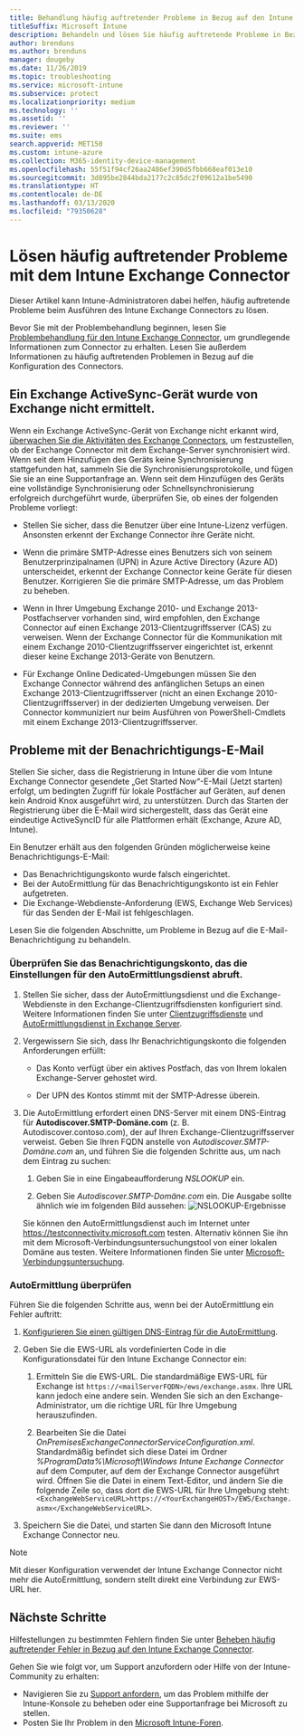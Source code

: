 ```yaml
---
title: Behandlung häufig auftretender Probleme in Bezug auf den Intune Exchange Connector
titleSuffix: Microsoft Intune
description: Behandeln und lösen Sie häufig auftretende Probleme in Bezug auf den lokalen Microsoft Intune Exchange Connector.
author: brenduns
ms.author: brenduns
manager: dougeby
ms.date: 11/26/2019
ms.topic: troubleshooting
ms.service: microsoft-intune
ms.subservice: protect
ms.localizationpriority: medium
ms.technology: ''
ms.assetid: ''
ms.reviewer: ''
ms.suite: ems
search.appverid: MET150
ms.custom: intune-azure
ms.collection: M365-identity-device-management
ms.openlocfilehash: 55f51f94cf26aa2486ef390d5fbb668eaf013e10
ms.sourcegitcommit: 3d895be2844bda2177c2c85dc2f09612a1be5490
ms.translationtype: HT
ms.contentlocale: de-DE
ms.lasthandoff: 03/13/2020
ms.locfileid: "79350628"
---
```

# <a name="resolve-common-problems-with-the-intune-exchange-connector"></a>Lösen häufig auftretender Probleme mit dem Intune Exchange Connector
 
Dieser Artikel kann Intune-Administratoren dabei helfen, häufig auftretende Probleme beim Ausführen des Intune Exchange Connectors zu lösen.

Bevor Sie mit der Problembehandlung beginnen, lesen Sie [Problembehandlung für den Intune Exchange Connector](troubleshoot-exchange-connector.md), um grundlegende Informationen zum Connector zu erhalten. Lesen Sie außerdem Informationen zu häufig auftretenden Problemen in Bezug auf die Konfiguration des Connectors.

## <a name="an-exchange-activesync-device-isnt-discovered-from-exchange"></a>Ein Exchange ActiveSync-Gerät wurde von Exchange nicht ermittelt.

Wenn ein Exchange ActiveSync-Gerät von Exchange nicht erkannt wird, [überwachen Sie die Aktivitäten des Exchange Connectors](exchange-connector-install.md#on-premises-intune-exchange-connector-high-availability-support), um festzustellen, ob der Exchange Connector mit dem Exchange-Server synchronisiert wird. Wenn seit dem Hinzufügen des Geräts keine Synchronisierung stattgefunden hat, sammeln Sie die Synchronisierungsprotokolle, und fügen Sie sie an eine Supportanfrage an. Wenn seit dem Hinzufügen des Geräts eine vollständige Synchronisierung oder Schnellsynchronisierung erfolgreich durchgeführt wurde, überprüfen Sie, ob eines der folgenden Probleme vorliegt:

- Stellen Sie sicher, dass die Benutzer über eine Intune-Lizenz verfügen. Ansonsten erkennt der Exchange Connector ihre Geräte nicht.

- Wenn die primäre SMTP-Adresse eines Benutzers sich von seinem Benutzerprinzipalnamen (UPN) in Azure Active Directory (Azure AD) unterscheidet, erkennt der Exchange Connector keine Geräte für diesen Benutzer. Korrigieren Sie die primäre SMTP-Adresse, um das Problem zu beheben.

- Wenn in Ihrer Umgebung Exchange 2010- und Exchange 2013-Postfachserver vorhanden sind, wird empfohlen, den Exchange Connector auf einen Exchange 2013-Clientzugriffsserver (CAS) zu verweisen. Wenn der Exchange Connector für die Kommunikation mit einem Exchange 2010-Clientzugriffsserver eingerichtet ist, erkennt dieser keine Exchange 2013-Geräte von Benutzern.

- Für Exchange Online Dedicated-Umgebungen müssen Sie den Exchange Connector während des anfänglichen Setups an einen Exchange 2013-Clientzugriffsserver (nicht an einen Exchange 2010-Clientzugriffsserver) in der dedizierten Umgebung verweisen. Der Connector kommuniziert nur beim Ausführen von PowerShell-Cmdlets mit einem Exchange 2013-Clientzugriffsserver.

## <a name="problems-with-the-notification-email-message"></a>Probleme mit der Benachrichtigungs-E-Mail

Stellen Sie sicher, dass die Registrierung in Intune über die vom Intune Exchange Connector gesendete „Get Started Now“-E-Mail (Jetzt starten) erfolgt, um bedingten Zugriff für lokale Postfächer auf Geräten, auf denen kein Android Knox ausgeführt wird, zu unterstützen. Durch das Starten der Registrierung über die E-Mail wird sichergestellt, dass das Gerät eine eindeutige ActiveSyncID für alle Plattformen erhält (Exchange, Azure AD, Intune).

Ein Benutzer erhält aus den folgenden Gründen möglicherweise keine Benachrichtigungs-E-Mail:

- Das Benachrichtigungskonto wurde falsch eingerichtet.
- Bei der AutoErmittlung für das Benachrichtigungskonto ist ein Fehler aufgetreten.
- Die Exchange-Webdienste-Anforderung (EWS, Exchange Web Services) für das Senden der E-Mail ist fehlgeschlagen.

Lesen Sie die folgenden Abschnitte, um Probleme in Bezug auf die E-Mail-Benachrichtigung zu behandeln.

### <a name="check-the-notification-account-that-retrieves-autodiscover-settings"></a>Überprüfen Sie das Benachrichtigungskonto, das die Einstellungen für den AutoErmittlungsdienst abruft.

1. Stellen Sie sicher, dass der AutoErmittlungsdienst und die Exchange-Webdienste in den Exchange-Clientzugriffsdiensten konfiguriert sind. Weitere Informationen finden Sie unter [Clientzugriffsdienste](https://docs.microsoft.com/Exchange/architecture/client-access/client-access) und [AutoErmittlungsdienst in Exchange Server](https://docs.microsoft.com/Exchange/architecture/client-access/autodiscover?view=exchserver-2019).

2. Vergewissern Sie sich, dass Ihr Benachrichtigungskonto die folgenden Anforderungen erfüllt:

   - Das Konto verfügt über ein aktives Postfach, das von Ihrem lokalen Exchange-Server gehostet wird.

   - Der UPN des Kontos stimmt mit der SMTP-Adresse überein.

3. Die AutoErmittlung erfordert einen DNS-Server mit einem DNS-Eintrag für **Autodiscover.SMTP-Domäne.com** (z. B. Autodiscover.contoso.com), der auf Ihren Exchange-Clientzugriffsserver verweist. Geben Sie Ihren FQDN anstelle von *Autodiscover.SMTP-Domäne.com* an, und führen Sie die folgenden Schritte aus, um nach dem Eintrag zu suchen:

   1. Geben Sie in eine Eingabeaufforderung *NSLOOKUP* ein.

   2. Geben Sie *Autodiscover.SMTP-Domäne.com* ein. Die Ausgabe sollte ähnlich wie im folgenden Bild aussehen: ![NSLOOKUP-Ergebnisse](./media/troubleshoot-exchange-connector-common-problems/nslookup-results.png
      )

   Sie können den AutoErmittlungsdienst auch im Internet unter https://testconnectivity.microsoft.com testen. Alternativ können Sie ihn mit dem Microsoft-Verbindungsuntersuchungstool von einer lokalen Domäne aus testen. Weitere Informationen finden Sie unter [Microsoft-Verbindungsuntersuchung](https://docs.microsoft.com/previous-versions/office/exchange-remote-connectivity/jj851141(v=exchg.80)).


### <a name="check-autodiscovery"></a>AutoErmittlung überprüfen

Führen Sie die folgenden Schritte aus, wenn bei der AutoErmittlung ein Fehler auftritt:

1. [Konfigurieren Sie einen gültigen DNS-Eintrag für die AutoErmittlung](https://docs.microsoft.com/previous-versions/exchange-server/exchange-150/mt473798(v=exchg.150)).

2. Geben Sie die EWS-URL als vordefinierten Code in die Konfigurationsdatei für den Intune Exchange Connector ein:

   1. Ermitteln Sie die EWS-URL. Die standardmäßige EWS-URL für Exchange ist `https://<mailServerFQDN>/ews/exchange.asmx`. Ihre URL kann jedoch eine andere sein. Wenden Sie sich an den Exchange-Administrator, um die richtige URL für Ihre Umgebung herauszufinden.

   2. Bearbeiten Sie die Datei *OnPremisesExchangeConnectorServiceConfiguration.xml*. Standardmäßig befindet sich diese Datei im Ordner *%ProgramData%\Microsoft\Windows Intune Exchange Connector* auf dem Computer, auf dem der Exchange Connector ausgeführt wird. Öffnen Sie die Datei in einem Text-Editor, und ändern Sie die folgende Zeile so, dass dort die EWS-URL für Ihre Umgebung steht: `<ExchangeWebServiceURL>https://<YourExchangeHOST>/EWS/Exchange.asmx</ExchangeWebServiceURL>`.

3. Speichern Sie die Datei, und starten Sie dann den Microsoft Intune Exchange Connector neu.

>[!NOTE]
> Mit dieser Konfiguration verwendet der Intune Exchange Connector nicht mehr die AutoErmittlung, sondern stellt direkt eine Verbindung zur EWS-URL her.

## <a name="next-steps"></a>Nächste Schritte

Hilfestellungen zu bestimmten Fehlern finden Sie unter [Beheben häufig auftretender Fehler in Bezug auf den Intune Exchange Connector](troubleshoot-exchange-connector-common-errors.md).

Gehen Sie wie folgt vor, um Support anzufordern oder Hilfe von der Intune-Community zu erhalten:

- Navigieren Sie zu [Support anfordern](../fundamentals/get-support.md), um das Problem mithilfe der Intune-Konsole zu beheben oder eine Supportanfrage bei Microsoft zu stellen.
- Posten Sie Ihr Problem in den [Microsoft Intune-Foren](https://social.technet.microsoft.com/Forums/home?forum=microsoftintuneprod).